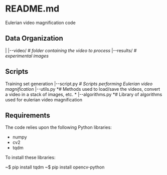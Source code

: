 README.md
========================================

Eulerian video magnification code

Data Organization
-----------------
|
|--video/        *# folder containing the video to process*
|--results/      *# experimental images*


Scripts
-----------------

Training set generation
|--script.py         *# Scripts performing Eulerian video magnification*
|--utils.py          *# Methods used to load/save the videos, convert a video in a stack of images, etc. *
|--algorithms.py     *# Library of algorithms used for eulerian video magnification


Requirements
---------------------------
The code relies upon the following Python libraries:
- numpy
- cv2
- tqdm

To install these libraries:

~$ pip install tqdm
~$ pip install opencv-python

